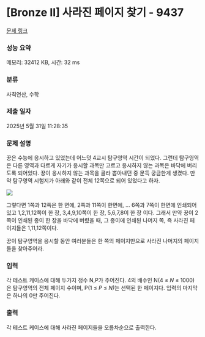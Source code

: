 # [Bronze II] 사라진 페이지 찾기 - 9437 

[문제 링크](https://www.acmicpc.net/problem/9437) 

### 성능 요약

메모리: 32412 KB, 시간: 32 ms

### 분류

사칙연산, 수학

### 제출 일자

2025년 5월 31일 11:28:35

### 문제 설명

<p>꿍은 수능에 응시하고 있었는데 어느덧 4교시 탐구영역 시간이 되었다. 그런데 탐구영역은 다른 영역과 다르게 자기가 응시할 과목만 고르고 응시하지 않는 과목은 바닥에 버리도록 되어있다. 꿍이 응시하지 않는 과목을 골라 뽑아내던 중 문득 궁금한게 생겼다. 만약 탐구영역 시험지가 아래와 같이 전체 12쪽으로 되어 있었다고 하자. </p>

<p><img src="https://www.acmicpc.net/upload/images2/newspaper.png"></p>

<p>그렇다면 1쪽과 12쪽은 한 면에, 2쪽과 11쪽이 한면에, ... 6쪽과 7쪽이 한면에 인쇄되어 있고 1,2,11,12쪽이 한 장, 3,4,9,10쪽이 한 장, 5,6,7,8이 한 장 이다. 그래서 만약 꿍이 2쪽이 인쇄된 종이 한 장을 바닥에 버렸을 때, 그 종이에 인쇄된 나머지 쪽, 즉 사라진 페이지들은 1,11,12쪽이다.</p>

<p>꿍이 탐구영역을 응시할 동안 여러분들은 한 쪽의 페이지만으로 사라진 나머지의 페이지들을 찾아주어라.</p>

### 입력 

 <p>각 테스트 케이스에 대해 두가지 정수 N,P가 주어진다. 4의 배수인 N(4 ≤ <em>N</em> ≤ 1000)은 탐구영역의 전체 페이지 수이며, P(1 ≤ <em>P</em> ≤ <em>N)</em>는 선택된 한 페이지다. 입력의 마지막은 하나의 0만 주어진다.</p>

### 출력 

 <p>각 테스트 케이스에 대해 사라진 페이지들을 오름차순으로 출력한다.</p>

